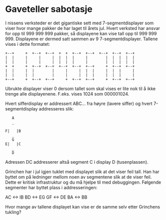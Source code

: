# Gaveteller sabotasje

I nissens verksteder er det gigantiske sett med 7-segmentdisplayer som viser hvor mange pakker de har laget til årets jul. Hvert verksted har ansvar for opp til 999 999 999 pakker, så displayene kan vise tall opp til 999 999 999. Displayene er dermed satt sammen av 9 7-segmentdisplayer. Tallene vises i dette formatet:

```
+--+     +  +--+  +--+  +  +  +--+  +--+  +--+  +--+  +--+
|  |     |     |     |  |  |  |     |        |  |  |  |  |
|  |     |     |     |  |  |  |     |        |  |  |  |  |
+  +     +  +--+  +--+  +--+  +--+  +--+     +  +--+  +--+
|  |     |  |        |     |     |  |  |     |  |  |     |
|  |     |  |        |     |     |  |  |     |  |  |     |
+--+     +  +--+  +--+     +  +--+  +--+     +  +--+  +--+
```

Ubrukte displayer viser 0 dersom tallet som skal vises er lite nok til å ikke trenge alle displayenene. F.eks. vises 1024 som 000001024.

Hvert sifferdisplay er addressert ABC... fra høyre (lavere siffer) og hvert 7-segmentdisplay addresseres slik:

```
   A
   _

F|   |B
   _
   G
E|   |C
   _
   D
```

Adressen DC addresserer altså segment C i display D (tusenplassen).

Grinchen har i jul igjen tuklet med displayet slik at det viser feil tall. Han har byttet om på ledninger mellom noen av segmentene slik at de viser feil. Dette er kritisk infrastruktur og du må hjelpe til med debuggingen. Følgende segmenter har byttet plass i addresseringen:

AC <-> IB
BD <-> EG
GF <-> DE
BA <-> BB

Hvor mange av tallene displayet kan vise er de samme selv etter Grinchens tukling?
